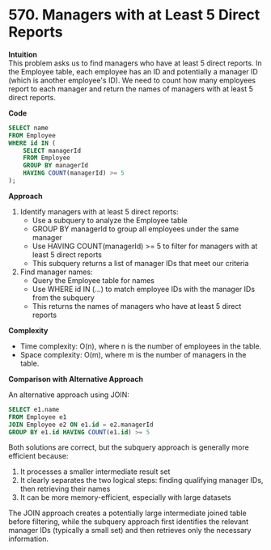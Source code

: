 # 570. Managers with at Least 5 Direct Reports

**Intuition**  
This problem asks us to find managers who have at least 5 direct reports. In the Employee table, each employee has an ID and potentially a manager ID (which is another employee's ID). We need to count how many employees report to each manager and return the names of managers with at least 5 direct reports.

**Code**  
```sql
SELECT name 
FROM Employee 
WHERE id IN (
    SELECT managerId 
    FROM Employee 
    GROUP BY managerId 
    HAVING COUNT(managerId) >= 5
);
```

**Approach**  
1. Identify managers with at least 5 direct reports:
   * Use a subquery to analyze the Employee table
   * GROUP BY managerId to group all employees under the same manager
   * Use HAVING COUNT(managerId) >= 5 to filter for managers with at least 5 direct reports
   * This subquery returns a list of manager IDs that meet our criteria
2. Find manager names:
   * Query the Employee table for names
   * Use WHERE id IN (...) to match employee IDs with the manager IDs from the subquery
   * This returns the names of managers who have at least 5 direct reports

**Complexity**  
* Time complexity: O(n), where n is the number of employees in the table.
* Space complexity: O(m), where m is the number of managers in the table.

**Comparison with Alternative Approach**

An alternative approach using JOIN:
```sql
SELECT e1.name 
FROM Employee e1
JOIN Employee e2 ON e1.id = e2.managerId
GROUP BY e1.id HAVING COUNT(e1.id) >= 5
```

Both solutions are correct, but the subquery approach is generally more efficient because:
1. It processes a smaller intermediate result set
2. It clearly separates the two logical steps: finding qualifying manager IDs, then retrieving their names
3. It can be more memory-efficient, especially with large datasets

The JOIN approach creates a potentially large intermediate joined table before filtering, while the subquery approach first identifies the relevant manager IDs (typically a small set) and then retrieves only the necessary information.